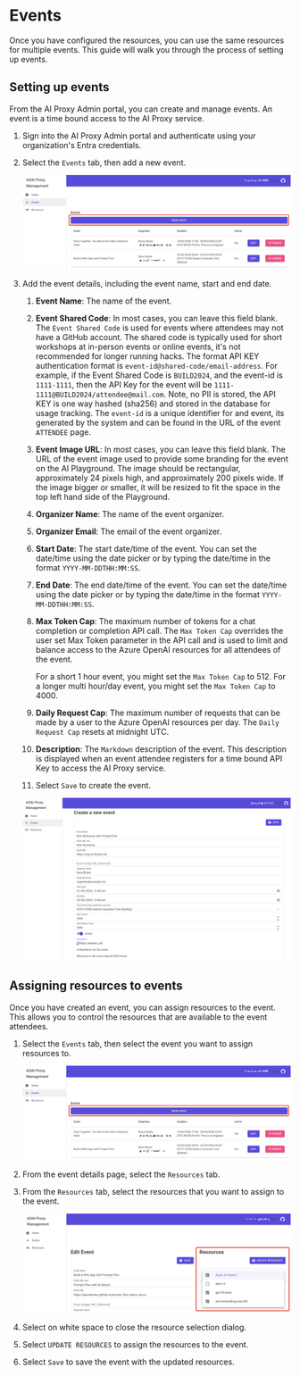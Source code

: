# Events

Once you have configured the resources, you can use the same resources for multiple events. This guide will walk you through the process of setting up events.

## Setting up events

From the AI Proxy Admin portal, you can create and manage events. An event is a time bound access to the AI Proxy service.

1. Sign into the AI Proxy Admin portal and authenticate using your organization's Entra credentials.
1. Select the `Events` tab, then add a new event.

    ![](./media/proxy-events.png)

1. Add the event details, including the event name, start and end date.

    1. **Event Name**: The name of the event.
    1. **Event Shared Code**: In most cases, you can leave this field blank. The `Event Shared Code` is used for events where attendees may not have a GitHub account. The shared code is typically used for short workshops at in-person events or online events, it's not recommended for longer running hacks. The format API KEY authentication format is `event-id@shared-code/email-address`. For example, if the Event Shared Code is `BUILD2024`, and the event-id is `1111-1111`, then the API Key for the event will be `1111-1111@BUILD2024/attendee@mail.com`. Note, no PII is stored, the API KEY is one way hashed (sha256) and stored in the database for usage tracking. The `event-id` is a unique identifier for and event, its generated by the system and can be found in the URL of the event `ATTENDEE` page.
    1. **Event Image URL**: In most cases, you can leave this field blank. The URL of the event image used to provide some branding for the event on the AI Playground. The image should be rectangular, approximately 24 pixels high, and approximately 200 pixels wide. If the image bigger or smaller, it will be resized to fit the space in the top left hand side of the Playground.
    1. **Organizer Name**: The name of the event organizer.
    1. **Organizer Email**: The email of the event organizer.
    1. **Start Date**: The start date/time of the event. You can set the date/time using the date picker or by typing the date/time in the format `YYYY-MM-DDTHH:MM:SS`.
    1. **End Date**: The end date/time of the event. You can set the date/time using the date picker or by typing the date/time in the format `YYYY-MM-DDTHH:MM:SS`.
    1. **Max Token Cap**: The maximum number of tokens for a chat completion or completion API call. The `Max Token Cap` overrides the user set Max Token parameter in the API call and is used to limit and balance access to the Azure OpenAI resources for all attendees of the event.

        For a short 1 hour event, you might set the `Max Token Cap` to 512. For a longer multi hour/day event, you might set the `Max Token Cap` to 4000.


    1. **Daily Request Cap**: The maximum number of requests that can be made by a user to the Azure OpenAI resources per day. The `Daily Request Cap` resets at midnight UTC.
    1. **Description**: The `Markdown` description of the event. This description is displayed when an event attendee registers for a time bound API Key to access the AI Proxy service.
    1. Select `Save` to create the event.

    ![](./media/proxy-new-event.png)

## Assigning resources to events

Once you have created an event, you can assign resources to the event. This allows you to control the resources that are available to the event attendees.

1. Select the `Events` tab, then select the event you want to assign resources to.

    ![](./media/proxy-events.png)

1. From the event details page, select the `Resources` tab.
1. From the `Resources` tab, select the resources that you want to assign to the event.

    ![](./media/assign-resources.png)

1. Select on white space to close the resource selection dialog.
1. Select `UPDATE RESOURCES` to assign the resources to the event.
1. Select `Save` to save the event with the updated resources.

